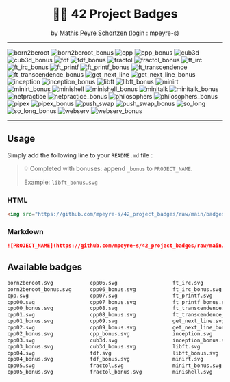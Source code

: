 <div align="center">
  <h1>🧑‍🎓 42 Project Badges</h1>
  <span>by <a href="https://github.com/mpeyre-s">Mathis Peyre Schortzen</a> (login : mpeyre-s)</span>
</div>

---

![born2beroot](https://github.com/mpeyre-s/42_project_badges/raw/main/badges/born2beroot.svg)
![born2beroot_bonus](https://github.com/mpeyre-s/42_project_badges/raw/main/badges/born2beroot_bonus.svg)
![cpp](https://github.com/mpeyre-s/42_project_badges/raw/main/badges/cpp.svg)
![cpp_bonus](https://github.com/mpeyre-s/42_project_badges/raw/main/badges/cpp_bonus.svg)
![cub3d](https://github.com/mpeyre-s/42_project_badges/raw/main/badges/cub3d.svg)
![cub3d_bonus](https://github.com/mpeyre-s/42_project_badges/raw/main/badges/cub3d_bonus.svg)
![fdf](https://github.com/mpeyre-s/42_project_badges/raw/main/badges/fdf.svg)
![fdf_bonus](https://github.com/mpeyre-s/42_project_badges/raw/main/badges/fdf_bonus.svg)
![fractol](https://github.com/mpeyre-s/42_project_badges/raw/main/badges/fractol.svg)
![fractol_bonus](https://github.com/mpeyre-s/42_project_badges/raw/main/badges/fractol_bonus.svg)
![ft_irc](https://github.com/mpeyre-s/42_project_badges/raw/main/badges/ft_irc.svg)
![ft_irc_bonus](https://github.com/mpeyre-s/42_project_badges/raw/main/badges/ft_irc_bonus.svg)
![ft_printf](https://github.com/mpeyre-s/42_project_badges/raw/main/badges/ft_printf.svg)
![ft_printf_bonus](https://github.com/mpeyre-s/42_project_badges/raw/main/badges/ft_printf_bonus.svg)
![ft_transcendence](https://github.com/mpeyre-s/42_project_badges/raw/main/badges/ft_transcendence.svg)
![ft_transcendence_bonus](https://github.com/mpeyre-s/42_project_badges/raw/main/badges/ft_transcendence_bonus.svg)
![get_next_line](https://github.com/mpeyre-s/42_project_badges/raw/main/badges/get_next_line.svg)
![get_next_line_bonus](https://github.com/mpeyre-s/42_project_badges/raw/main/badges/get_next_line_bonus.svg)
![inception](https://github.com/mpeyre-s/42_project_badges/raw/main/badges/inception.svg)
![inception_bonus](https://github.com/mpeyre-s/42_project_badges/raw/main/badges/inception_bonus.svg)
![libft](https://github.com/mpeyre-s/42_project_badges/raw/main/badges/libft.svg)
![libft_bonus](https://github.com/mpeyre-s/42_project_badges/raw/main/badges/libft_bonus.svg)
![minirt](https://github.com/mpeyre-s/42_project_badges/raw/main/badges/minirt.svg)
![minirt_bonus](https://github.com/mpeyre-s/42_project_badges/raw/main/badges/minirt_bonus.svg)
![minishell](https://github.com/mpeyre-s/42_project_badges/raw/main/badges/minishell.svg)
![minishell_bonus](https://github.com/mpeyre-s/42_project_badges/raw/main/badges/minishell_bonus.svg)
![minitalk](https://github.com/mpeyre-s/42_project_badges/raw/main/badges/minitalk.svg)
![minitalk_bonus](https://github.com/mpeyre-s/42_project_badges/raw/main/badges/minitalk_bonus.svg)
![netpractice](https://github.com/mpeyre-s/42_project_badges/raw/main/badges/netpractice.svg)
![netpractice_bonus](https://github.com/mpeyre-s/42_project_badges/raw/main/badges/netpractice_bonus.svg)
![philosophers](https://github.com/mpeyre-s/42_project_badges/raw/main/badges/philosophers.svg)
![philosophers_bonus](https://github.com/mpeyre-s/42_project_badges/raw/main/badges/philosophers_bonus.svg)
![pipex](https://github.com/mpeyre-s/42_project_badges/raw/main/badges/pipex.svg)
![pipex_bonus](https://github.com/mpeyre-s/42_project_badges/raw/main/badges/pipex_bonus.svg)
![push_swap](https://github.com/mpeyre-s/42_project_badges/raw/main/badges/push_swap.svg)
![push_swap_bonus](https://github.com/mpeyre-s/42_project_badges/raw/main/badges/push_swap_bonus.svg)
![so_long](https://github.com/mpeyre-s/42_project_badges/raw/main/badges/so_long.svg)
![so_long_bonus](https://github.com/mpeyre-s/42_project_badges/raw/main/badges/so_long_bonus.svg)
![webserv](https://github.com/mpeyre-s/42_project_badges/raw/main/badges/webserv.svg)
![webserv_bonus](https://github.com/mpeyre-s/42_project_badges/raw/main/badges/webserv_bonus.svg)

---

## Usage

Simply add the following line to your `README.md` file :
> 💡 Completed with bonuses: append `_bonus` to `PROJECT_NAME`.
>
> Example: `libft_bonus.svg`

### HTML
```html
<img src="https://github.com/mpeyre-s/42_project_badges/raw/main/badges/PROJECT_NAME.svg"/>
```
### Markdown

```md
![PROJECT_NAME](https://github.com/mpeyre-s/42_project_badges/raw/main/badges/PROJECT_NAME.svg)
```



## Available badges

```bash
born2beroot.svg            cpp06.svg                  ft_irc.svg                 minishell_bonus.svg
born2beroot_bonus.svg      cpp06_bonus.svg            ft_irc_bonus.svg           minitalk.svg
cpp.svg                    cpp07.svg                  ft_printf.svg              minitalk_bonus.svg
cpp00.svg                  cpp07_bonus.svg            ft_printf_bonus.svg        netpractice.svg
cpp00_bonus.svg            cpp08.svg                  ft_transcendence.svg       netpractice_bonus.svg
cpp01.svg                  cpp08_bonus.svg            ft_transcendence_bonus.svg philosophers.svg
cpp01_bonus.svg            cpp09.svg                  get_next_line.svg          philosophers_bonus.svg
cpp02.svg                  cpp09_bonus.svg            get_next_line_bonus.svg    pipex.svg
cpp02_bonus.svg            cpp_bonus.svg              inception.svg              pipex_bonus.svg
cpp03.svg                  cub3d.svg                  inception_bonus.svg        push_swap.svg
cpp03_bonus.svg            cub3d_bonus.svg            libft.svg                  push_swap_bonus.svg
cpp04.svg                  fdf.svg                    libft_bonus.svg            so_long.svg
cpp04_bonus.svg            fdf_bonus.svg              minirt.svg                 so_long_bonus.svg
cpp05.svg                  fractol.svg                minirt_bonus.svg           webserv.svg
cpp05_bonus.svg            fractol_bonus.svg          minishell.svg              webserv_bonus.svg
```



